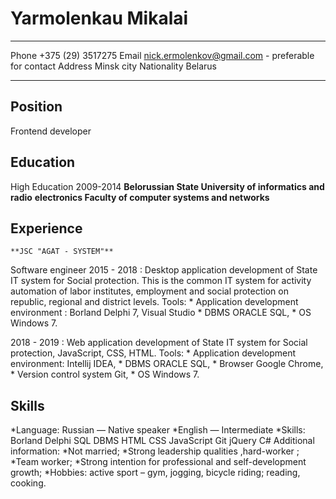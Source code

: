 Yarmolenkau Mikalai
=======

-------------------     --------------------------------------------------------
Phone                        +375 (29) 3517275
Email                        nick.ermolenkov@gmail.com  - preferable for contact
Address                      Minsk city
Nationality                  Belarus
-------------------     --------------------------------------------------------

Position
--------
Frontend developer

Education
---------
High Education
2009-2014	**Belorussian State University of informatics and radio**
            **electronics Faculty of computer systems and networks**


Experience
----------

	**JSC "AGAT - SYSTEM"**

Software engineer
2015 - 2018
:      Desktop application development of State IT system for Social protection. 
       This is the common IT system for activity automation of labor institutes,
	   employment and social protection on republic, regional and district levels.
       Tools:
         *	Application development environment : Borland Delphi 7, Visual Studio
         *	DBMS ORACLE SQL,
         *	ОS Windows 7.


2018 - 2019
:      Web application development of State IT system for Social protection, JavaScript, CSS, HTML.
       Tools:
          *	Application development environment: Intellij IDEA,
          *	DBMS ORACLE SQL,
          *	Browser Google Chrome,
          *	Version control system Git,
          *	ОS Windows 7.


	
Skills
----------
*Language:	Russian — Native speaker
*English — Intermediate 
*Skills:	Borland Delphi  SQL  DBMS  HTML  CSS  JavaScript  Git  jQuery  C#
Additional information:
*Not married;
*Strong leadership qualities ,hard-worker ;
*Team worker;
*Strong intention for professional and self-development growth;
*Hobbies: active sport – gym, jogging, bicycle riding; reading, cooking.

